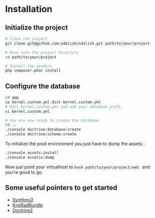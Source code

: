 Installation
============

Initialize the project
-----------------

```bash
# Clone the project
git clone git@github.com:odalisk/odalisk.git path/to/your/project

# Move into the project directory
cd path/to/your/project

# Install the vendors
php composer.phar install
```

Configure the database
----------------------
```bash
cd app
cp kernel.custom.yml.dist kernel.custom.yml
# Edit kernel.custom.yml and add your database prefs.
vi kernel.custom.yml

# You are now ready to create the database
cd ..
./console doctrine:database:create
./console doctrine:schema:create
```

To initialize the prod environment you just have to dump the assets :

```bash
./console assets:install
./console assetic:dump
```

Now just point your virtualhost to ```bash path/to/your/project/web ``` and you're good to go.

Some useful pointers to get started
-----------------------------------

- [Symfony2](http://symfony.com)
- [KnpRadBundle](http://rad.knplabs.com/)
- [Doctrine2](http://www.doctrine-project.org/)